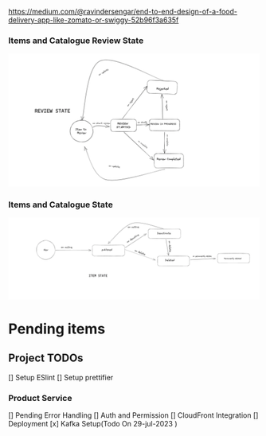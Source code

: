https://medium.com/@ravindersengar/end-to-end-design-of-a-food-delivery-app-like-zomato-or-swiggy-52b96f3a635f

### Items and Catalogue Review State 
![Review State](<Screenshot 2023-06-28 at 1.44.31 AM.png>)

### Items and Catalogue  State 
![Item/Catalogue State](image.png)


# Pending items
## Project TODOs
[] Setup ESlint
[] Setup prettifier


### Product Service
[] Pending Error Handling
[] Auth and Permission
[] CloudFront Integration
[] Deployment
[x] Kafka Setup(Todo On 29-jul-2023 )